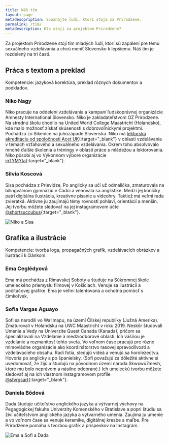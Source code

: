 ```yaml
---
title: Náš tím
layout: page
metadescpription: Spoznajte ľudí, ktorí stoja za Prirodzene.
permalink: /tim/
metadescription: Kto stojí za projektom Prirodzene?
---
```

Za projektom Prirodzene stojí tím mladých ľudí, ktorí sú zapálení pre tému sexuálneho vzdelávania a chcú meniť Slovensko k lepšiemu. Náš tím je rozdelený na tri časti.  

## **Práca s textom a preklad**

Kompetencie: jazyková korektúra, preklad rôznych dokumentov a podkladov.  

### Niko Nagy

Niko pracuje na oddelení vzdelávania a kampaní ľudskoprávnej organizácie Amnesty International Slovensko. Niko je zakladateľstvom OZ Prirodzene. Na strednú školu chodilo na United World College Maastricht (Holandsko), kde malo možnosť získať skúsenosti s dobrovoľníckymi projektmi. Pochádza zo Sikenice na juhozápade Slovenska. Niko má [lektorskú akreditáciu od spoločnosti Acet UK](https://www.acet-uk.com/Accredited-Relationships-and-sex-education-training){:target="_blank"} v oblasti vzdelávania v témach vzťahového a sexuálneho vzdelávania. Okrem toho absolvovalo mnohé ďalšie školenia a tréningy v oblasti práce s mládežou a lektorovania. Niko pôsobí aj vo Výkonnom výbore organizácie [inTYMYta](https://www.intymyta.sk/){:target="_blank"}. 

### Silvia Koscová

Sisa pochádza z Prievidze. Po anglicky sa učí už odmalička, zmaturovala na bilingválnom gymnáziu v Čadci a venovala sa anglistike. Medzi jej koníčky patrí digitálna ilustrácia, kreatívne písanie a videohry. Taktiež má veľmi rada zvieratká. Aktívne ju zaujímajú témy rovnosti pohlaví, orientácií a menšín. Jej tvorbu môžete sledovať na jej instagramovom účte [@shortsuccubus](https://www.instagram.com/shortsuccubus/){:target="_blank"}.


<div class="text-center">
<img src="/images/Niko-Sisa.jpg" alt='Niko a Sisa' class="team-img">
</div>

## Grafika a ilustrácie

Kompetencie: tvorba loga, propagačných grafík, vzdelávacích obrázkov a ilustrácií k článkom. 

### Ema Ceglédyová

Ema má pochádza z Rimavskej Soboty a študuje na Súkromnej škole umeleckého priemyslu filmovej v Košiciach. Venuje sa ilustrácií a počítačovej grafike. Ema je veľmi talentovaná a ochotná pomôcť s čímkoľvek. 

### Sofia Vargas Aguayo

Sofi sa narodili vo Wallmapu, na území Čilskej republiky (Južná Amerika). Zmaturovali v Holandsku na UWC Maastricht v roku 2019. Neskôr študovali Umenie a Vedy na Univerzite Quest Canada (Kanada), pričom sa špecializovali na Vzdelanie a medziodborové oblasti. Ich vášňou je vzdelanie a rozmanitosť tohto sveta. Vo voľnom čase pracujú pre rôzne mimovládne organizácie ako koordinátorstvo rasovej spravodlivosti a vzdelávacieho obsahu. Radi fotia, sledujú videá a venujú sa horolezectvu. Hovoria po anglicky a po španielsky. (Sofi považujú za dôležité aktívne si uvedomovať, že žijú a študujú na pôvodnom území národa Skwxwú7mesh, ktoré mu bolo neprávom a násilne odobrané.) Ich umeleckú tvorbu môžete sledovať aj na ich vlastnom instagramovom profile [@sfvrgsart](https://www.instagram.com/sfvrgs/){:target="_blank"}.  

### Daniela Bődová

Dada študuje učiteľstvo anglického jazyka a výtvarnej výchovy na Pegagogickej fakulte Univerzity Komenského v Bratislave a popri štúdiu sa živí učiteľstvom anglického jazyka a výtvarného umenia. Zaujíma ju umenie a vo voľnom čase sa venuje keramike, digitálnej kresbe a maľbe. Pre Prirodzene pomáha s tvorbou grafík a príspevkov na Instagram.

<div class="text-center">
<img src="/images/Ema_Sofi_Dada.png" alt='Ema a Sofi a Dada' class="team-img">
</div>
